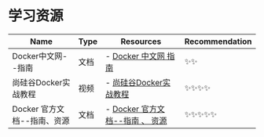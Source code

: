 # 学习资源

| Name               | Type | Resources                                                    | Recommendation |
|--------------------|------| ------------------------------------------------------------ | -------------- |
| Docker中文网--指南      | 文档   | - [Docker 中文网 指南](https://docker.github.net.cn/get-started/overview/) | ✨✨             |
| 尚硅谷Docker实战教程      | 视频   | - [尚硅谷Docker实战教程](https://www.bilibili.com/video/BV1gr4y1U7CY) | ✨✨✨✨           |
| Docker 官方文档--指南、资源| 文档   | - [Docker 官方文档--指南 、 资源](https://docs.docker.com/)  | ✨✨✨✨✨          |

